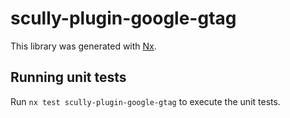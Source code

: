 # scully-plugin-google-gtag

This library was generated with [Nx](https://nx.dev).

## Running unit tests

Run `nx test scully-plugin-google-gtag` to execute the unit tests.
